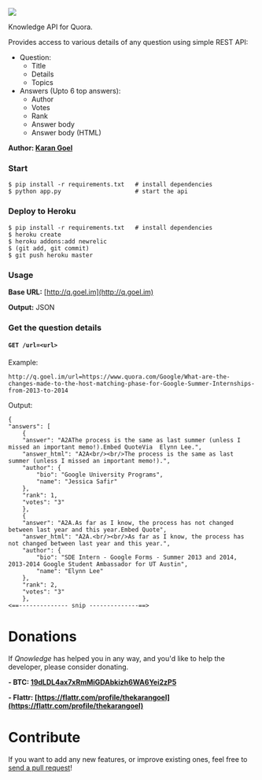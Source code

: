 [![](https://raw.github.com/karan/Qnowledge/master/logo.png)](https://github.com/karan/Qnowledge#usage)

Knowledge API for Quora.

Provides access to various details of any question using simple REST API:

- Question:
    - Title
    - Details
    - Topics
- Answers (Upto 6 top answers):
    - Author
    - Votes
    - Rank
    - Answer body
    - Answer body (HTML)

**Author: [Karan Goel](http://www.goel.im/)**

### Start

    $ pip install -r requirements.txt   # install dependencies
    $ python app.py                     # start the api

### Deploy to Heroku

    $ pip install -r requirements.txt   # install dependencies
    $ heroku create
    $ heroku addons:add newrelic
    $ (git add, git commit)
    $ git push heroku master

### Usage

**Base URL:** [http://q.goel.im](http://q.goel.im)

**Output:** JSON

### Get the question details

#### `GET /url=<url>`

Example:

`http://q.goel.im/url=https://www.quora.com/Google/What-are-the-changes-made-to-the-host-matching-phase-for-Google-Summer-Internships-from-2013-to-2014`

Output:

    {
    "answers": [
        {
        "answer": "A2AThe process is the same as last summer (unless I missed an important memo!).Embed QuoteVia  Elynn Lee.", 
        "answer_html": "A2A<br/><br/>The process is the same as last summer (unless I missed an important memo!).", 
        "author": {
            "bio": "Google University Programs", 
            "name": "Jessica Safir"
        }, 
        "rank": 1, 
        "votes": "3"
        }, 
        {
        "answer": "A2A.As far as I know, the process has not changed between last year and this year.Embed Quote", 
        "answer_html": "A2A.<br/><br/>As far as I know, the process has not changed between last year and this year.", 
        "author": {
            "bio": "SDE Intern - Google Forms - Summer 2013 and 2014, 2013-2014 Google Student Ambassador for UT Austin", 
            "name": "Elynn Lee"
        }, 
        "rank": 2, 
        "votes": "3"
        }, 
    <==-------------- snip --------------==>

Donations
=============

If *Qnowledge* has helped you in any way, and you'd like to help the developer, please consider donating.

**- BTC: [19dLDL4ax7xRmMiGDAbkizh6WA6Yei2zP5](http://i.imgur.com/bAQgKLN.png)**

**- Flattr: [https://flattr.com/profile/thekarangoel](https://flattr.com/profile/thekarangoel)**


Contribute
========

If you want to add any new features, or improve existing ones, feel free to [send a pull request](https://github.com/karan/Qnowledge#usage)!

